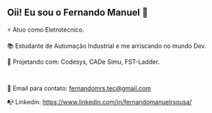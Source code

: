 ## Oii! Eu sou o Fernando Manuel 👋
⚡ Atuo como Eletrotécnico.

📚 Estudante de Automação Industrial e me arriscando no mundo Dev.

🧰 Projetando com: Codesys, CADe Simu, FST-Ladder.
 
 <br>
 
📩 Email para contato: fernandomrs.tec@gmail.com
  
📭 Linkedin: https://www.linkedin.com/in/fernandomanuelrsousa/
